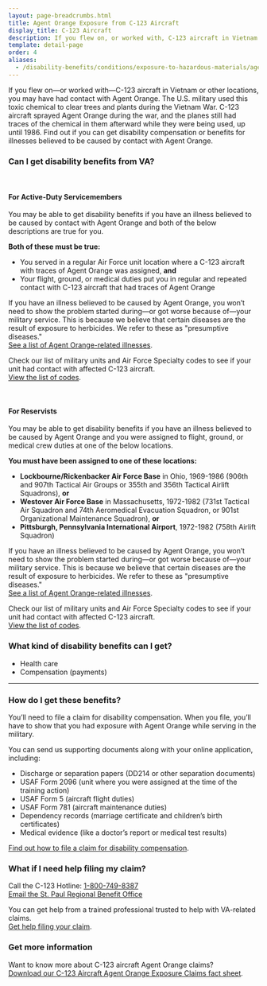 ```yaml
---
layout: page-breadcrumbs.html
title: Agent Orange Exposure from C-123 Aircraft
display_title: C-123 Aircraft
description: If you flew on, or worked with, C-123 aircraft in Vietnam or other locations, you may have had contact with Agent Orange. Find out if you're eligible for VA disability pay and other benefits for illnesses related to contact with this toxic chemical.
template: detail-page
order: 4
aliases:
  - /disability-benefits/conditions/exposure-to-hazardous-materials/agent-orange/c-123/
---
```

<div class="va-introtext">

If you flew on—or worked with—C-123 aircraft in Vietnam or other locations, you may have had contact with Agent Orange. The U.S. military used this toxic chemical to clear trees and plants during the Vietnam War. C-123 aircraft sprayed Agent Orange during the war, and the planes still had traces of the chemical in them afterward while they were being used, up until 1986. Find out if you can get disability compensation or benefits for illnesses believed to be caused by contact with Agent Orange.

</div>

<div class="feature" markdown="1">

### Can I get disability benefits from VA?

<br>

#### For Active-Duty Servicemembers

You may be able to get disability benefits if you have an illness believed to be caused by contact with Agent Orange and both of the below descriptions are true for you.

**Both of these must be true:**

- You served in a regular Air Force unit location where a C-123 aircraft with traces of Agent Orange was assigned, **and**
- Your flight, ground, or medical duties put you in regular and repeated contact with C-123 aircraft that had traces of Agent Orange

If you have an illness believed to be caused by Agent Orange, you won’t need to show the problem started during—or got worse because of—your military service. This is because we believe that certain diseases are the result of exposure to herbicides. We refer to these as "presumptive diseases."<br>
[See a list of Agent Orange-related illnesses](/disability/eligibility/hazardous-materials-exposure/agent-orange/related-diseases/).

Check our list of military units and Air Force Specialty codes to see if your unit had contact with affected C-123 aircraft. <br>
[View the list of codes](https://www.benefits.va.gov/compensation/docs/AO_C123_AFSpecialityCodesUnits.pdf).

<br>

#### For Reservists

You may be able to get disability benefits if you have an illness believed to be caused by Agent Orange and you were assigned to flight, ground, or medical crew duties at one of the below locations.

**You must have been assigned to one of these locations:**

- **Lockbourne/Rickenbacker Air Force Base** in Ohio, 1969-1986 (906th and 907th Tactical Air Groups or 355th and 356th Tactical Airlift Squadrons), **or**
- **Westover Air Force Base** in Massachusetts, 1972-1982 (731st Tactical Air Squadron and 74th Aeromedical Evacuation Squadron, or 901st Organizational Maintenance Squadron), **or**
- **Pittsburgh, Pennsylvania International Airport**, 1972-1982 (758th Airlift Squadron)

If you have an illness believed to be caused by Agent Orange, you won’t need to show the problem started during—or got worse because of—your military service. This is because we believe that certain diseases are the result of exposure to herbicides. We refer to these as "presumptive diseases."<br>
[See a list of Agent Orange-related illnesses](/disability/eligibility/hazardous-materials-exposure/agent-orange/related-diseases/).


Check our list of military units and Air Force Specialty codes to see if your unit had contact with affected C-123 aircraft. <br>
[View the list of codes]( https://www.benefits.va.gov/compensation/docs/AO_C123_AFSpecialityCodesUnits.pdf).

</div>

### What kind of disability benefits can I get?

- Health care
- Compensation (payments)

----

### How do I get these benefits?

You’ll need to file a claim for disability compensation. When you file, you’ll have to show that you had exposure with Agent Orange while serving in the military.  

You can send us supporting documents along with your online application, including: 

  - Discharge or separation papers (DD214 or other separation documents)
  - USAF Form 2096 (unit where you were assigned at the time of the training action)
  - USAF Form 5 (aircraft flight duties)
  - USAF Form 781 (aircraft maintenance duties)
  - Dependency records (marriage certificate and children’s birth certificates)
  - Medical evidence (like a doctor’s report or medical test results)


[Find out how to file a claim for disability compensation](/disability/how-to-file-claim/).<br>




### What if I need help filing my claim?
Call the C-123 Hotline: <a href="tel:+18007498387">1-800-749-8387</a><br>
<a href="mailto:VSCC123.VAVBASPL@va.gov">Email the St. Paul Regional Benefit Office</a>

You can get help from a trained professional trusted to help with VA-related claims. <br>
[Get help filing your claim](/disability/get-help-filing-claim/).

### Get more information
Want to know more about C-123 aircraft Agent Orange claims? <br>
[Download our C-123 Aircraft Agent Orange Exposure Claims fact sheet](https://www.benefits.va.gov/benefits/factsheets/serviceconnected/AO_c123.pdf).

